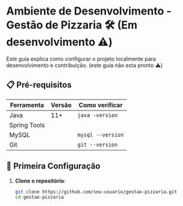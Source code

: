 # Ambiente de Desenvolvimento - Gestão de Pizzaria 🛠️ (Em desenvolvimento ⚠️)

Este guia explica como configurar o projeto localmente para desenvolvimento e contribuição. (este guia não esta pronto ⚠️)

## 📋 Pré-requisitos

| Ferramenta         | Versão    | Como verificar          |
|--------------------|-----------|-------------------------|
| Java               | 11+       | `java -version`         |
| Spring Tools              |       |                |
| MySQL              |       | `mysql --version`       |
| Git                |      | `git --version`         |

## 🚀 Primeira Configuração

1. **Clone o repositório**:
   ```bash
   git clone https://github.com/seu-usuario/gestao-pizzaria.git
   cd gestao-pizzaria
